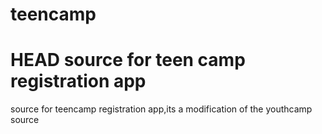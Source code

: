 teencamp
===========

HEAD
source for teen camp registration app
=======
source for  teencamp registration app,its a modification of the youthcamp source

